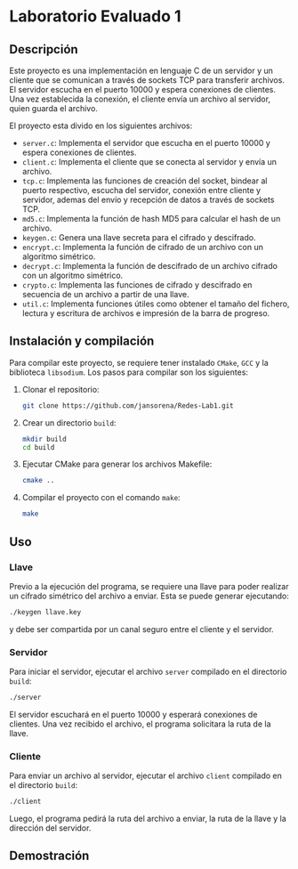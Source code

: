 # Laboratorio Evaluado 1

## Descripción

Este proyecto es una implementación en lenguaje C de un servidor y un cliente que se comunican a través de sockets TCP para transferir archivos. El servidor escucha en el puerto 10000 y espera conexiones de clientes. Una vez establecida la conexión, el cliente envía un archivo al servidor, quien guarda el archivo.

El proyecto esta divido en los siguientes archivos:

- `server.c`: Implementa el servidor que escucha en el puerto 10000 y espera conexiones de clientes.
- `client.c`: Implementa el cliente que se conecta al servidor y envía un archivo.
- `tcp.c`: Implementa las funciones de creación del socket, bindear al puerto respectivo, escucha del servidor, conexión entre cliente y servidor, ademas del envío y recepción de datos a través de sockets TCP.
- `md5.c`: Implementa la función de hash MD5 para calcular el hash de un archivo.
- `keygen.c`: Genera una llave secreta para el cifrado y descifrado.
- `encrypt.c`: Implementa la función de cifrado de un archivo con un algoritmo simétrico.
- `decrypt.c`: Implementa la función de descifrado de un archivo cifrado con un algoritmo simétrico.
- `crypto.c`: Implementa las funciones de cifrado y descifrado en secuencia de un archivo a partir de una llave.
- `util.c`: Implementa funciones útiles como obtener el tamaño del fichero, lectura y escritura de archivos e impresión de la barra de progreso.

## Instalación y compilación

Para compilar este proyecto, se requiere tener instalado `CMake`, `GCC` y la biblioteca `libsodium`. Los pasos para compilar son los siguientes:

1. Clonar el repositorio:
   
   ```bash
   git clone https://github.com/jansorena/Redes-Lab1.git
   ```

2. Crear un directorio `build`:
   
   ```bash
   mkdir build
   cd build
   ```

3. Ejecutar CMake para generar los archivos Makefile:
   
   ```bash
   cmake ..
   ```

4. Compilar el proyecto con el comando `make`:
   
   ```bash
   make
   ```

## Uso

### Llave

Previo a la ejecución del programa, se requiere una llave para poder realizar un cifrado simétrico del archivo a enviar. Esta se puede generar ejecutando:

```bash
./keygen llave.key
```

y debe ser compartida por un canal seguro entre el cliente y el servidor.

### Servidor

Para iniciar el servidor, ejecutar el archivo `server` compilado en el directorio `build`:

```bash
./server
```

El servidor escuchará en el puerto 10000 y esperará conexiones de clientes. Una vez recibido el archivo, el programa solicitara la ruta de la llave.

### Cliente

Para enviar un archivo al servidor, ejecutar el archivo `client` compilado en el directorio `build`:

```bash
./client
```

Luego, el programa pedirá la ruta del archivo a enviar, la ruta de la llave y la dirección del servidor.

## Demostración
